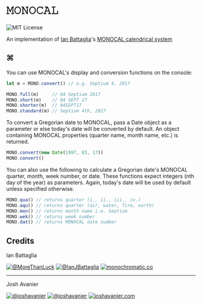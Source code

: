 # &#120444;&#120446;&#120445;&#120446;&#120434;&#120432;&#120443;
![MIT License](https://joshavanier.github.io/badges/mit.svg)

An implementation of [Ian Battaglia](https://twitter.com/IanJBattaglia)'s [MONOCAL calendrical system](https://monochromatic.co/metachromatic/index/2017/1/16/monocal-1?rq=monocal)

## &#8984;
You can use MONOCAL's display and conversion functions on the console:

```javascript
let m = MONO.convert() // e.g. Septium 4, 2017

MONO.full(m)     // 04 Septium 2017
MONO.short(m)    // 04 SEPT 17
MONO.shorter(m)  // 04SEPT17
MONO.standard(m) // Septium 4th, 2017
```

To convert a Gregorian date to MONOCAL, pass a Date object as a parameter or else today's date will be converted by default. An object containing MONOCAL properties (quarter name, month name, etc.) is returned.

```javascript
MONO.convert(new Date(1997, 03, 17))
MONO.convert()
```

You can also use the following to calculate a Gregorian date's MONOCAL quarter, month, week number, or date. These functions expect integers (nth day of the year) as parameters. Again, today's date will be used by default unless specified otherwise.

```javascript
MONO.qua() // returns quarter (i., ii., iii., iv.)
MONO.aqu() // returns quarter (air, water, fire, earth)
MONO.mon() // returns month name i.e. Septium
MONO.wek() // returns week number
MONO.dat() // returns MONOCAL date number
```

## Credits
Ian Battaglia

[![@MoreThanLuck](https://joshavanier.github.io/badges/github.svg)](https://github.com/MoreThanLuck)
[![@IanJBattaglia](https://joshavanier.github.io/badges/twitter.svg)](https://twitter.com/IanJBattaglia)
[![monochromatic.co](https://joshavanier.github.io/badges/website.svg)](https://monochromatic.co)

---
Josh Avanier

[![@joshavanier](https://joshavanier.github.io/badges/github.svg)](https://github.com/joshavanier)
[![@joshavanier](https://joshavanier.github.io/badges/twitter.svg)](https://twitter.com/joshavanier)
[![joshavanier.com](https://joshavanier.github.io/badges/website.svg)](https://joshavanier.com)
